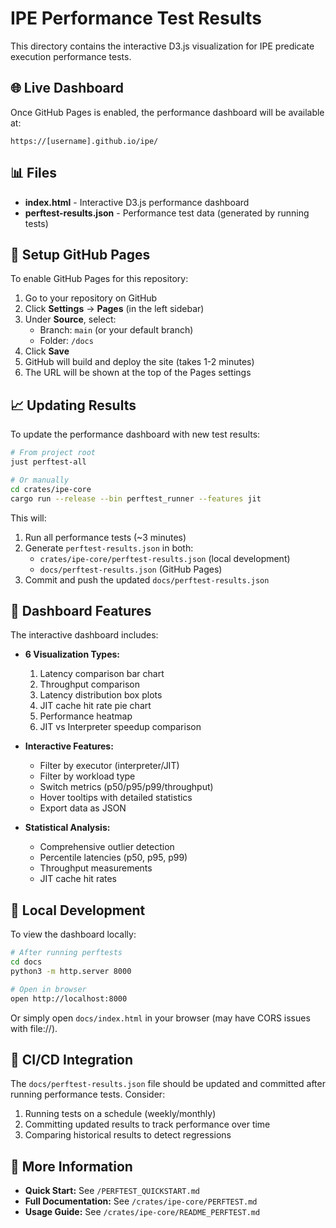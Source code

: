 # IPE Performance Test Results

This directory contains the interactive D3.js visualization for IPE predicate execution performance tests.

## 🌐 Live Dashboard

Once GitHub Pages is enabled, the performance dashboard will be available at:
```
https://[username].github.io/ipe/
```

## 📊 Files

- **index.html** - Interactive D3.js performance dashboard
- **perftest-results.json** - Performance test data (generated by running tests)

## 🚀 Setup GitHub Pages

To enable GitHub Pages for this repository:

1. Go to your repository on GitHub
2. Click **Settings** → **Pages** (in the left sidebar)
3. Under **Source**, select:
   - Branch: `main` (or your default branch)
   - Folder: `/docs`
4. Click **Save**
5. GitHub will build and deploy the site (takes 1-2 minutes)
6. The URL will be shown at the top of the Pages settings

## 📈 Updating Results

To update the performance dashboard with new test results:

```bash
# From project root
just perftest-all

# Or manually
cd crates/ipe-core
cargo run --release --bin perftest_runner --features jit
```

This will:
1. Run all performance tests (~3 minutes)
2. Generate `perftest-results.json` in both:
   - `crates/ipe-core/perftest-results.json` (local development)
   - `docs/perftest-results.json` (GitHub Pages)
3. Commit and push the updated `docs/perftest-results.json`

## 🎨 Dashboard Features

The interactive dashboard includes:

- **6 Visualization Types:**
  1. Latency comparison bar chart
  2. Throughput comparison
  3. Latency distribution box plots
  4. JIT cache hit rate pie chart
  5. Performance heatmap
  6. JIT vs Interpreter speedup comparison

- **Interactive Features:**
  - Filter by executor (interpreter/JIT)
  - Filter by workload type
  - Switch metrics (p50/p95/p99/throughput)
  - Hover tooltips with detailed statistics
  - Export data as JSON

- **Statistical Analysis:**
  - Comprehensive outlier detection
  - Percentile latencies (p50, p95, p99)
  - Throughput measurements
  - JIT cache hit rates

## 📝 Local Development

To view the dashboard locally:

```bash
# After running perftests
cd docs
python3 -m http.server 8000

# Open in browser
open http://localhost:8000
```

Or simply open `docs/index.html` in your browser (may have CORS issues with file://).

## 🔄 CI/CD Integration

The `docs/perftest-results.json` file should be updated and committed after running performance tests. Consider:

1. Running tests on a schedule (weekly/monthly)
2. Committing updated results to track performance over time
3. Comparing historical results to detect regressions

## 📖 More Information

- **Quick Start:** See `/PERFTEST_QUICKSTART.md`
- **Full Documentation:** See `/crates/ipe-core/PERFTEST.md`
- **Usage Guide:** See `/crates/ipe-core/README_PERFTEST.md`
